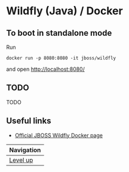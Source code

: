 # Wildfly (Java) / Docker #

## To boot in standalone mode ##

Run

    docker run -p 8080:8080 -it jboss/wildfly

and open [http://localhost:8080/](http://localhost:8080/)

## TODO ##

TODO

## Useful links ##

* [Official JBOSS Wildfly Docker page](https://hub.docker.com/r/jboss/wildfly/)

| Navigation               |
| ------------------------ |
| [Level up](../../README.md) |
